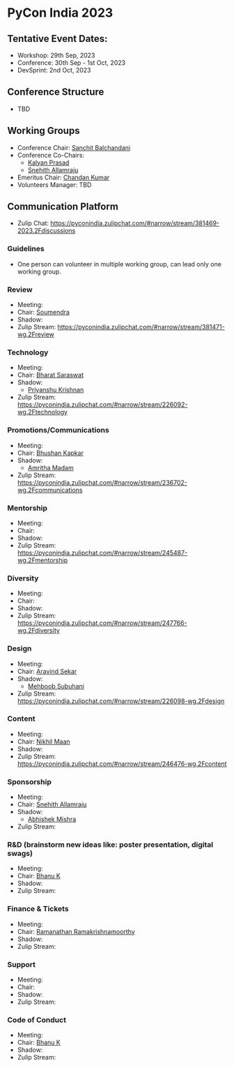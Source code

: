 # PyCon India 2023


## Tentative Event Dates:

- Workshop: 29th Sep, 2023
- Conference: 30th Sep - 1st Oct, 2023
- DevSprint: 2nd Oct, 2023

## Conference Structure
- TBD

## Working Groups

* Conference Chair: [Sanchit Balchandani](https://pyconindia.zulipchat.com/#narrow/pm-with/231358-Sanchit-Balchandani)
* Conference Co-Chairs:
  - [Kalyan Prasad](https://pyconindia.zulipchat.com/#narrow/pm-with/270412-Kalyan-Prasad)
  - [Snehith Allamraju](https://pyconindia.zulipchat.com/#narrow/pm-with/609119-Snehith-Allamraju)
* Emeritus Chair: [Chandan Kumar](https://pyconindia.zulipchat.com/#narrow/pm-with/232013-Chandan-Kumar-(raukadah))
* Volunteers Manager: TBD

## Communication Platform

* Zulip Chat: https://pyconindia.zulipchat.com/#narrow/stream/381469-2023.2Fdiscussions

### Guidelines

* One person can volunteer in multiple working group, can lead only one working group.

### Review

- Meeting:
- Chair: [Soumendra](https://pyconindia.zulipchat.com/#narrow/pm-with/231777-Soumendra)
- Shadow:
- Zulip Stream: https://pyconindia.zulipchat.com/#narrow/stream/381471-wg.2Freview

### Technology

- Meeting:
- Chair: [Bharat Saraswat](https://pyconindia.zulipchat.com/#narrow/pm-with/231146-Bharat-Saraswat)
- Shadow:
  - [Priyanshu Krishnan](https://pyconindia.zulipchat.com/#narrow/pm-with/603863-Priyanshu-Krishnan)
- Zulip Stream: https://pyconindia.zulipchat.com/#narrow/stream/226092-wg.2Ftechnology

### Promotions/Communications

- Meeting:
- Chair: [Bhushan Kapkar](https://pyconindia.zulipchat.com/#narrow/pm-with/608047-BHUSHAN-KAPKAR)
- Shadow:
  - [Amritha Madam](https://pyconindia.zulipchat.com/#narrow/pm-with/608219-Amritha-Madam)
- Zulip Stream: https://pyconindia.zulipchat.com/#narrow/stream/236702-wg.2Fcommunications

### Mentorship

- Meeting:
- Chair:
- Shadow:
- Zulip Stream: https://pyconindia.zulipchat.com/#narrow/stream/245487-wg.2Fmentorship

### Diversity

- Meeting:
- Chair:
- Shadow:
- Zulip Stream: https://pyconindia.zulipchat.com/#narrow/stream/247766-wg.2Fdiversity

### Design

- Meeting:
- Chair: [Aravind Sekar](https://pyconindia.zulipchat.com/#narrow/pm-with/270428-Aravind-Sekar)
- Shadow:
  - [Mehboob Subuhani](https://pyconindia.zulipchat.com/#narrow/pm-with/319016-Mehaboob-Subuhani)
- Zulip Stream: https://pyconindia.zulipchat.com/#narrow/stream/226098-wg.2Fdesign

### Content

- Meeting:
- Chair: [Nikhil Maan](https://pyconindia.zulipchat.com/#narrow/pm-with/231330-Nikhil-Maan)
- Shadow: 
- Zulip Stream: https://pyconindia.zulipchat.com/#narrow/stream/246476-wg.2Fcontent

### Sponsorship

- Meeting:
- Chair: [Snehith Allamraju](https://pyconindia.zulipchat.com/#narrow/pm-with/609119-Snehith-Allamraju)
- Shadow:
  - [Abhishek Mishra](https://pyconindia.zulipchat.com/#narrow/pm-with/607971-Abhishek-mishra)
- Zulip Stream:

### R&D (brainstorm new ideas like: poster presentation, digital swags)

- Meeting:
- Chair: [Bhanu K](https://pyconindia.zulipchat.com/#narrow/pm-with/335077-Bhanu-K)
- Shadow:
- Zulip Stream:

### Finance & Tickets

- Meeting:
- Chair: [Ramanathan Ramakrishnamoorthy](https://pyconindia.zulipchat.com/#narrow/pm-with/231811-Ramanathan-R)
- Shadow:
- Zulip Stream:

### Support

- Meeting:
- Chair:
- Shadow:
- Zulip Stream:

### Code of Conduct

- Meeting:
- Chair: [Bhanu K](https://pyconindia.zulipchat.com/#narrow/pm-with/335077-Bhanu-K)
- Shadow:
- Zulip Stream:
